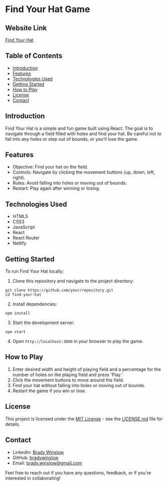 # Find Your Hat Game

## Website Link
[Find Your Hat](https://findyourhat.netlify.app/)

## Table of Contents
- [Introduction](#introduction)
- [Features](#features)
- [Technologies Used](#technologies-used)
- [Getting Started](#getting-started)
- [How to Play](#how-to-play)
- [License](#license)
- [Contact](#contact)

## Introduction
Find Your Hat is a simple and fun game built using React. The goal is to navigate through a field filled with holes and find your hat. Be careful not to fall into any holes or step out of bounds, or you'll lose the game.

## Features
- Objective: Find your hat on the field.
- Controls: Navigate by clicking the movement buttons (up, down, left, right).
- Rules: Avoid falling into holes or moving out of bounds.
- Restart: Play again after winning or losing.

## Technologies Used
- HTML5
- CSS3
- JavaScript
- React
- React Router
- Netlify

## Getting Started
To run Find Your Hat locally:
1. Clone this repository and navigate to the project directory:

```
git clone https://github.com/your/repository.git
cd find-your-hat
```

2. Install dependencies:

```
npm install
```

3. Start the development server:

```
npm start
```

4. Open `http://localhost:3000` in your browser to play the game.

## How to Play
1. Enter desired width and height of playing field and a percentage for the number of holes on the playing field and press 'Play.'
2. Click the movement buttons to move around the field.
2. Find your hat without falling into holes or moving out of bounds.
3. Restart the game if you win or lose.

## License
This project is licensed under the [MIT License](LICENSE.md) - see the [LICENSE.md](LICENSE.md) file for details.

## Contact
- LinkedIn: [Brady Winslow](https://www.linkedin.com/in/bradywinslow/)
- GitHub: [bradywinslow](https://github.com/bradywinslow)
- Email: brady.winslow@gmail.com

Feel free to reach out if you have any questions, feedback, or if you're interested in collaborating!